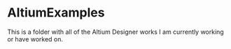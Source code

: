 # AltiumExamples
 This is a folder with all of the Altium Designer works I am currently working or have worked on.

